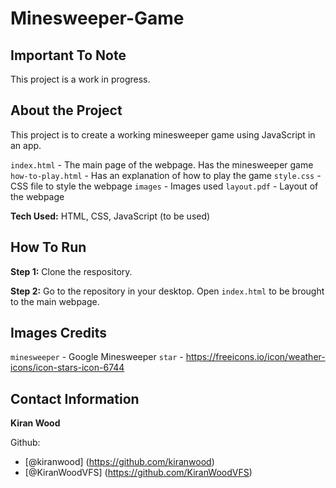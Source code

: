 # Minesweeper-Game

## Important To Note

This project is a work in progress. 

## About the Project

This project is to create a working minesweeper game using JavaScript in an app.

`index.html` - The main page of the webpage. Has the minesweeper game
`how-to-play.html` - Has an explanation of how to play the game
`style.css` - CSS file to style the webpage
`images` - Images used
`layout.pdf` - Layout of the webpage

**Tech Used:** HTML, CSS, JavaScript (to be used)

## How To Run 

**Step 1:** Clone the respository.

**Step 2:** Go to the repository in your desktop. Open `index.html` to be brought to the main webpage.

## Images Credits

`minesweeper` - Google Minesweeper
`star` - https://freeicons.io/icon/weather-icons/icon-stars-icon-6744

## Contact Information

**Kiran Wood**

Github:
- [@kiranwood] (https://github.com/kiranwood)
- [@KiranWoodVFS] (https://github.com/KiranWoodVFS)
